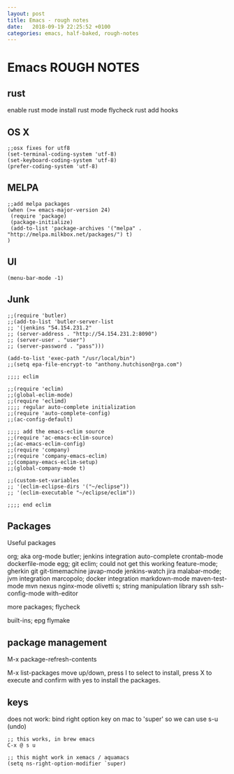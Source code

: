 ```yaml
---
layout: post
title: Emacs - rough notes
date:   2018-09-19 22:25:52 +0100
categories: emacs, half-baked, rough-notes
---
```

Emacs ROUGH NOTES
=================

rust
----

enable rust mode install rust mode flycheck rust add hooks

OS X
----

    ;;osx fixes for utf8
    (set-terminal-coding-system 'utf-8)
    (set-keyboard-coding-system 'utf-8)
    (prefer-coding-system 'utf-8)

MELPA
-----

    ;;add melpa packages
    (when (>= emacs-major-version 24)
     (require 'package)
     (package-initialize)
     (add-to-list 'package-archives '("melpa" . "http://melpa.milkbox.net/packages/") t)
    )

UI
--

    (menu-bar-mode -1)

Junk
----

    ;;(require 'butler) 
    ;;(add-to-list 'butler-server-list 
    ;; '(jenkins "54.154.231.2" 
    ;; (server-address . "http://54.154.231.2:8090") 
    ;; (server-user . "user") 
    ;; (server-password . "pass"))) 

    (add-to-list 'exec-path "/usr/local/bin")
    ;;(setq epa-file-encrypt-to "anthony.hutchison@rga.com") 

    ;;;; eclim 

    ;;(require 'eclim) 
    ;;(global-eclim-mode) 
    ;;(require 'eclimd) 
    ;;;; regular auto-complete initialization 
    ;;(require 'auto-complete-config) 
    ;;(ac-config-default) 

    ;;;; add the emacs-eclim source 
    ;;(require 'ac-emacs-eclim-source) 
    ;;(ac-emacs-eclim-config) 
    ;;(require 'company) 
    ;;(require 'company-emacs-eclim) 
    ;;(company-emacs-eclim-setup) 
    ;;(global-company-mode t) 

    ;;(custom-set-variables 
    ;; '(eclim-eclipse-dirs '("~/eclipse")) 
    ;; '(eclim-executable "~/eclipse/eclim")) 

    ;;;; end eclim 

Packages
--------

Useful packages

org; aka org-mode 
butler; jenkins integration 
auto-complete 
crontab-mode
dockerfile-mode 
egg; git 
eclim; could not get this working 
feature-mode;
gherkin 
git 
git-timemachine 
javap-mode 
jenkins-watch 
jira 
malabar-mode; jvm integration
marcopolo; docker integration 
markdown-mode
maven-test-mode 
mvn 
nexus 
nginx-mode 
olivetti 
s; string manipulation library 
ssh 
ssh-config-mode 
with-editor

more packages; flycheck

built-ins; epg flymake

package management
------------------

M-x package-refresh-contents

M-x list-packages move up/down, press I to select to install, press X to
execute and confirm with yes to install the packages.

keys
----

does not work: bind right option key on mac to 'super' so we can use s-u
(undo)

    ;; this works, in brew emacs
    C-x @ s u

    ;; this might work in xemacs / aquamacs
    (setq ns-right-option-modifier `super)
